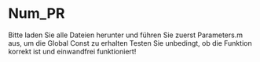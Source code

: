 # Num_PR

Bitte laden Sie alle Dateien herunter und führen Sie zuerst Parameters.m aus, um die Global Const zu erhalten
Testen Sie unbedingt, ob die Funktion korrekt ist und einwandfrei funktioniert!
